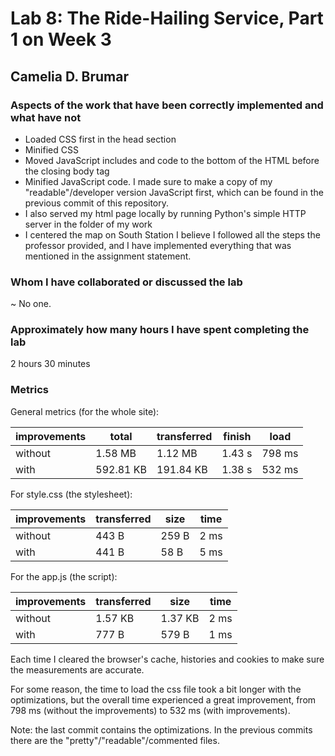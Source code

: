 # Lab 8: The Ride-Hailing Service, Part 1 on Week 3

## Camelia D. Brumar

### Aspects of the work that have been correctly implemented and what have not

- Loaded CSS first in the head section
- Minified CSS
- Moved JavaScript includes and code to the bottom of the HTML before the closing body tag
- Minified JavaScript code. I made sure to make a copy of my "readable"/developer version JavaScript first, which can be found in the previous commit of this repository.
- I also served my html page locally by running Python's simple HTTP server in the folder of my work
- I centered the map on South Station
I believe I followed all the steps the professor provided, and I have implemented everything that was mentioned in the assignment statement.

### Whom I have collaborated or discussed the lab
~ No one.

### Approximately how many hours I have spent completing the lab
2 hours 30 minutes

### Metrics

General metrics (for the whole site):

| improvements | total     | transferred | finish | load   |
|--------------|-----------|-------------|--------|--------|
| without      | 1.58 MB   | 1.12 MB     | 1.43 s | 798 ms |
| with         | 592.81 KB | 191.84 KB   | 1.38 s | 532 ms |

For style.css (the stylesheet):

| improvements | transferred | size  | time |
|--------------|-------------|-------|------|
| without      | 443 B       | 259 B | 2 ms |
| with         | 441 B       | 58 B  | 5 ms |

For the app.js (the script):

| improvements | transferred | size    | time |
|--------------|-------------|---------|------|
| without      | 1.57 KB     | 1.37 KB | 2 ms |
| with         | 777 B       | 579 B   | 1 ms |

Each time I cleared the browser's cache, histories and cookies to make sure the measurements are accurate.

For some reason, the time to load the css file took a bit longer with
the optimizations, but the overall time experienced a great improvement, 
from 798 ms (without the improvements) to 532 ms (with improvements).

Note: the last commit contains the optimizations. In the previous commits there are the "pretty"/"readable"/commented files.

